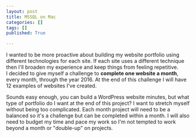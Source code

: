 ```yaml
---
layout: post
title: MSSQL on Mac
categories: []
tags: []
published: True

---
```


I wanted to be more proactive about building my website portfolio using different technologies for each site. If each site uses a different technique then I'll broaden my experience and keep things from feeling repetitive.  
I decided to give myself a challenge to __complete one website a month__, every month, through the year 2016. At the end of this challenge I will have 12 examples of websites I've created. 

Sounds easy enough, you can build a WordPress website minutes, but what type of portfolio do I want at the end of this project? I want to stretch myself without being too complicated. Each month project will need to be a balanced so it's a challenge but can be completed within a month. I will also need to budget my time and pace my work so I'm not tempted to work beyond a month or "double-up" on projects.  

